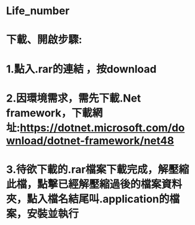 # Life_number
# 下載、開啟步驟:
# 1.點入.rar的連結 ，按download
# 2.因環境需求，需先下載.Net framework，下載網址:https://dotnet.microsoft.com/download/dotnet-framework/net48
# 3.待欲下載的.rar檔案下載完成，解壓縮此檔，點擊已經解壓縮過後的檔案資料夾，點入檔名結尾叫.application的檔案，安裝並執行
